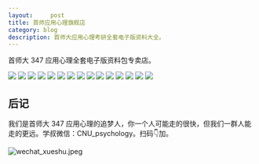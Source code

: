 ```yaml
---
layout:     post
title: 首师应用心理旗舰店
category: blog
description: 首师大应用心理考研全套电子版资料大全。
---
```


首师大 347 应用心理全套电子版资料包专卖店。

![](https://cnu347-1257355643.cos.ap-beijing.myqcloud.com/CNU347/Taobao-10.jpeg)
![](https://cnu347-1257355643.cos.ap-beijing.myqcloud.com/CNU347/Taobao-11.jpeg)
![](https://cnu347-1257355643.cos.ap-beijing.myqcloud.com/CNU347/Taobao-12.jpeg)
![](https://cnu347-1257355643.cos.ap-beijing.myqcloud.com/CNU347/Taobao-13.png)
![](https://cnu347-1257355643.cos.ap-beijing.myqcloud.com/CNU347/Taobao-14.png)
![](https://cnu347-1257355643.cos.ap-beijing.myqcloud.com/CNU347/Taobao-15.png)
![](https://cnu347-1257355643.cos.ap-beijing.myqcloud.com/CNU347/Taobao-2.png)
![](https://cnu347-1257355643.cos.ap-beijing.myqcloud.com/CNU347/Taobao-3.png)
![](https://cnu347-1257355643.cos.ap-beijing.myqcloud.com/CNU347/Taobao-1.png)
![](https://cnu347-1257355643.cos.ap-beijing.myqcloud.com/CNU347/Taobao-4.png)
![](https://cnu347-1257355643.cos.ap-beijing.myqcloud.com/CNU347/Taobao-5.jpg)
![](https://cnu347-1257355643.cos.ap-beijing.myqcloud.com/CNU347/Taobao-6.jpg)
![](https://cnu347-1257355643.cos.ap-beijing.myqcloud.com/CNU347/Taobao-7.jpg)
![](https://cnu347-1257355643.cos.ap-beijing.myqcloud.com/CNU347/Taobao-8.png)
![](https://cnu347-1257355643.cos.ap-beijing.myqcloud.com/CNU347/Taobao-9.jpeg)


## 后记

我们是首师大 347 应用心理的追梦人，你一个人可能走的很快，但我们一群人能走的更远。学叔微信：CNU_psychology。扫码👇加。

![wechat_xueshu.jpeg](https://image.cnu347.com/WechatQRCode-240629.jpg)

